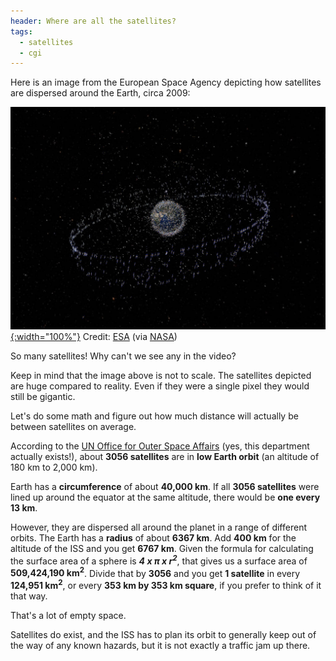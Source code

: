 ```yaml
---
header: Where are all the satellites?
tags:
  - satellites
  - cgi
---
```


Here is an image from the European Space Agency depicting how satellites are dispersed around the Earth, circa 2009:

[![ESA Satellite Dispersal](/images/alone/312941main_Bee-Hive-1_H1_70pct.jpg){:width="100%"}](https://www.nasa.gov/multimedia/imagegallery/image_feature_1283.html)
<label>Credit: [ESA](http://esa.int/) (via [NASA](http://www.nasa.gov/multimedia/imagegallery/image_feature_1283.html))</label>

So many satellites! Why can't we see any in the video?

Keep in mind that the image above is not to scale. The satellites depicted are huge compared to reality. Even if they were a single pixel they would still be gigantic.

Let's do some math and figure out how much distance will actually be between satellites on average.

According to the [UN Office for Outer Space Affairs](http://www.unoosa.org/oosa/osoindex/search-ng.jspx?lf_id=#?c=%7B%22filters%22:%5B%7B%22fieldName%22:%22en%23object.status.inOrbit_s1%22,%22value%22:%22Yes%22%7D,%7B%22fieldName%22:%22en%23object.status.objectStatus_s1%22,%22value%22:%22in%20orbit%22%7D%5D,%22sortings%22:%5B%7B%22fieldName%22:%22object.launch.dateOfLaunch_s1%22,%22dir%22:%22desc%22%7D%5D,%22match%22:null%7D) (yes, this department actually exists!), about **3056 satellites** are in **low Earth orbit** (an altitude of 180 km to 2,000 km).

Earth has a **circumference** of about **40,000 km**. If all **3056 satellites** were lined up around the equator at the same altitude, there would be **one every 13 km**.

However, they are dispersed all around the planet in a range of different orbits. The Earth has a **radius** of about **6367 km**. Add **400 km** for the altitude of the ISS and you get **6767 km**. Given the formula for calculating the surface area of a sphere is **_4 x &pi; x r<sup>2</sup>_**, that gives us a surface area of **509,424,190 km<sup>2</sup>**. Divide that by **3056** and you get **1 satellite** in every **124,951 km<sup>2</sup>**, or every **353 km by 353 km square**, if you prefer to think of it that way.

That's a lot of empty space.

Satellites do exist, and the ISS has to plan its orbit to generally keep out of the way of any known hazards, but it is not exactly a traffic  jam up there.
